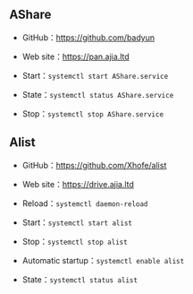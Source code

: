 ## AShare

- GitHub：https://github.com/badyun
- Web site：https://pan.ajia.ltd
- Start：`systemctl start AShare.service`

- State：`systemctl status AShare.service`

- Stop：`systemctl stop AShare.service`

## Alist

- GitHub：https://github.com/Xhofe/alist

- Web site：https://drive.ajia.ltd

- Reload：`systemctl daemon-reload`

- Start：`systemctl start alist`

- Stop：`systemctl stop alist`
- Automatic startup：`systemctl enable alist`
- State：`systemctl status alist`

